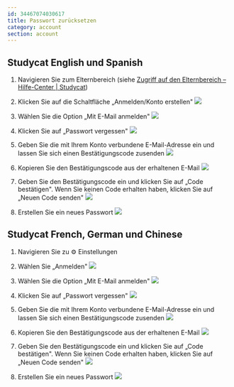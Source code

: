 ```yaml
---
id: 34467074030617
title: Passwort zurücksetzen  
category: account
section: account
---
```

## Studycat English und Spanish

1. Navigieren Sie zum Elternbereich (siehe [Zugriff auf den Elternbereich – Hilfe-Center | Studycat](https://help.studycat.com/hc/en-us/articles/34518228622105/preview/eyJhbGciOiJIUzI1NiJ9.eyJpZCI6MzQ1MTgyMjg2MjIxMDUsImV4cCI6MTcyMDQxMjU1MX0.8DEe5gqzcwGhn9YtGOdFZJbwEjnL1d_JV4GHmWuDeF8))

2. Klicken Sie auf die Schaltfläche „Anmelden/Konto erstellen"
![](https://help.studycat.com/hc/article_attachments/34482878992025)

3. Wählen Sie die Option „Mit E-Mail anmelden"
![](https://help.studycat.com/hc/article_attachments/34482878995737)

4. Klicken Sie auf „Passwort vergessen"
![](https://help.studycat.com/hc/article_attachments/34469007160729)

5. Geben Sie die mit Ihrem Konto verbundene E-Mail-Adresse ein und lassen Sie sich einen Bestätigungscode zusenden
![](https://help.studycat.com/hc/article_attachments/34469007168281)

6. Kopieren Sie den Bestätigungscode aus der erhaltenen E-Mail
![](https://help.studycat.com/hc/article_attachments/34469007171481)

7. Geben Sie den Bestätigungscode ein und klicken Sie auf „Code bestätigen". Wenn Sie keinen Code erhalten haben, klicken Sie auf „Neuen Code senden"
![](https://help.studycat.com/hc/article_attachments/34469007173273)

8. Erstellen Sie ein neues Passwort
![](https://help.studycat.com/hc/article_attachments/34469053229337)

## Studycat French, German und Chinese

1. Navigieren Sie zu ⚙️ Einstellungen

2. Wählen Sie „Anmelden"
![](https://help.studycat.com/hc/article_attachments/34482879039257)

3. Wählen Sie die Option „Mit E-Mail anmelden"
![](https://help.studycat.com/hc/article_attachments/34482878995737)

4. Klicken Sie auf „Passwort vergessen"
![](https://help.studycat.com/hc/article_attachments/34469007160729)

5. Geben Sie die mit Ihrem Konto verbundene E-Mail-Adresse ein und lassen Sie sich einen Bestätigungscode zusenden
![](https://help.studycat.com/hc/article_attachments/34469007168281)

6. Kopieren Sie den Bestätigungscode aus der erhaltenen E-Mail
![](https://help.studycat.com/hc/article_attachments/34469007171481)

7. Geben Sie den Bestätigungscode ein und klicken Sie auf „Code bestätigen". Wenn Sie keinen Code erhalten haben, klicken Sie auf „Neuen Code senden"
![](https://help.studycat.com/hc/article_attachments/34469007173273)

8. Erstellen Sie ein neues Passwort
![](https://help.studycat.com/hc/article_attachments/34469053229337)

